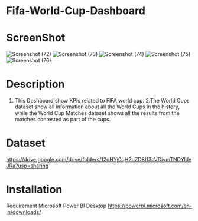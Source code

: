 # Fifa-World-Cup-Dashboard
# ScreenShot
![Screenshot (72)](https://user-images.githubusercontent.com/119953976/205961903-be616119-2b4a-4e1b-bd48-707edf83976f.png)
![Screenshot (73)](https://user-images.githubusercontent.com/119953976/205961950-eaaf2dac-53a8-4ecd-9514-9fc236256f26.png)
![Screenshot (74)](https://user-images.githubusercontent.com/119953976/205961995-507e1e15-e674-4526-8f5b-044d8ac865f8.png)
![Screenshot (75)](https://user-images.githubusercontent.com/119953976/205962022-567a1dfb-1924-4221-9828-324d02cb2ca4.png)
![Screenshot (76)](https://user-images.githubusercontent.com/119953976/205962032-35d1ae0a-f01a-4b25-ad26-792f387cd7ba.png)

# Description
1. This Dashboard show KPIs related to FIFA world cup.
2.The World Cups dataset show all information about all the World Cups in the history,
while the World Cup Matches dataset shows all the results from the matches contested
as part of the cups.

# Dataset
https://drive.google.com/drive/folders/12oHYj0qH2uZD8I13cVDiymTNDYldeJRa?usp=sharing

# Installation
  Requirement
Microsoft Power BI Desktop
https://powerbi.microsoft.com/en-in/downloads/

